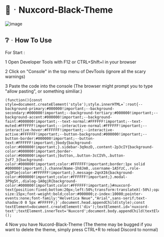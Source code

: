 # 🌙ᆞNuxcord-Black-Theme

![image](https://github.com/user-attachments/assets/0376e3ea-288f-4596-ac5f-643dfa1b9559)

## ❔ᆞHow To Use

For Start :

1 Open Developer Tools with F12 or CTRL+Shift+I in your browser

2 Click on "Console" in the top menu of DevTools (ignore all the scary warnings)

3 Paste the code into the console (The browser might prompt you to type "allow pasting", or something similiar.)

```
(function(){const style=document.createElement('style');style.innerHTML=`:root{--background-primary:#000000!important;--background-secondary:#000000!important;--background-tertiary:#000000!important;--background-accent:#000000!important;--background-faint:#000000!important;--text-normal:#FFFFFF!important;--text-muted:#FFFFFF!important;--interactive-normal:#FFFFFF!important;--interactive-hover:#FFFFFF!important;--interactive-active:#FFFFFF!important;--button-background:#000000!important;--button-border:#000000!important;--button-text:#FFFFFF!important;}body{background-color:#000000!important;}.sidebar-3q9ozD,.content-2p3cIY{background-color:#000000!important;border-color:#000000!important;}button,.button-3cCIVh,.button-2sF7_3{background-color:#000000!important;color:#FFFFFF!important;border:1px solid #000000!important;}.channelName-1h8Jm0,.username-1A5YzC,.role-3g3P1e{color:#FFFFFF!important;}.message-2qnXI6{background-color:#000000!important;color:#FFFFFF!important;}.modal-3P9g5t,.dialog-1A0gjR{background-color:#000000!important;color:#FFFFFF!important;}#nuxcord-text{position:fixed;bottom:20px;left:50%;transform:translateX(-50%);opacity:0.8;font-size:15px;font-weight:bold;color:#000000;z-index:10000;pointer-events:none;font-family:"Helvetica Neue","Arial",sans-serif;text-shadow:0 0 5px #FFFFFF;}`;document.head.appendChild(style);const textElement=document.createElement('div');textElement.id='nuxcord-text';textElement.innerText='Nuxcord';document.body.appendChild(textElement);})();
```

4 Now you have Nucord-Black-Theme (The theme may be bugged if you want to delete the theme, simply press CTRL+R to reload Discord to normal)
